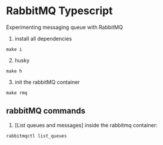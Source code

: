 # RabbitMQ Typescript

Experimenting messaging queue with RabbitMQ

1. install all dependencies
```shell
make i
```

2. husky
```shell
make h
```

3. init the rabbitMQ container
```shell
make rmq
```

## rabbitMQ commands
1. [List queues and messages] inside the rabbitmq container:
```shell
rabbitmqctl list_queues
```